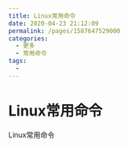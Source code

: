 ```yaml
---
title: Linux常用命令
date: 2020-04-23 21:12:09
permalink: /pages/1587647529000
categories: 
  - 更多
  - 常用命令
tags: 
  - 
---
```

# Linux常用命令
Linux常用命令